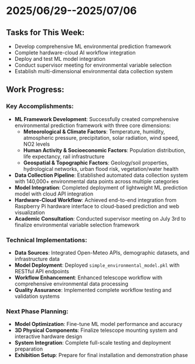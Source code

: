 # 2025/06/29--2025/07/06

## Tasks for This Week:
- Develop comprehensive ML environmental prediction framework
- Complete hardware-cloud AI workflow integration 
- Deploy and test ML model integration
- Conduct supervisor meeting for environmental variable selection
- Establish multi-dimensional environmental data collection system

## Work Progress:

### Key Accomplishments:
- **ML Framework Development**: Successfully created comprehensive environmental prediction framework with three core dimensions:
  - **Meteorological & Climate Factors**: Temperature, humidity, atmospheric pressure, precipitation, solar radiation, wind speed, NO2 levels
  - **Human Activity & Socioeconomic Factors**: Population distribution, life expectancy, rail infrastructure 
  - **Geospatial & Topographic Factors**: Geology/soil properties, hydrological networks, urban flood risk, vegetation/water health
- **Data Collection Pipeline**: Established automated data collection system with 140,000+ environmental data points across multiple categories
- **Model Integration**: Completed deployment of lightweight ML prediction model with cloud API integration
- **Hardware-Cloud Workflow**: Achieved end-to-end integration from Raspberry Pi hardware interface to cloud-based prediction and web visualization
- **Academic Consultation**: Conducted supervisor meeting on July 3rd to finalize environmental variable selection framework

### Technical Implementations:
- **Data Sources**: Integrated Open-Meteo APIs, demographic datasets, and infrastructure data
- **Model Deployment**: Deployed `simple_environmental_model.pkl` with RESTful API endpoints
- **Workflow Enhancement**: Enhanced telescope workflow with comprehensive environmental data processing
- **Quality Assurance**: Implemented complete workflow testing and validation systems

### Next Phase Planning:
- **Model Optimization**: Fine-tune ML model performance and accuracy
- **3D Physical Components**: Finalize telescope mounting system and interactive hardware design
- **System Integration**: Complete full-scale testing and deployment preparation
- **Exhibition Setup**: Prepare for final installation and demonstration phase

